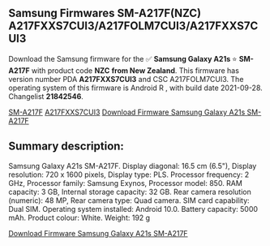 <h2>Samsung Firmwares SM-A217F(NZC) A217FXXS7CUI3/A217FOLM7CUI3/A217FXXS7CUI3</h2>
Download the Samsung firmware for the ✅ <strong>Samsung Galaxy A21s </strong> ⭐ <strong>SM-A217F</strong> with product code <strong>NZC</strong> <strong> from New Zealand</strong>. This firmware has version number PDA <strong>A217FXXS7CUI3</strong> and CSC A217FOLM7CUI3. The operating system of this firmware is Android R , with build date 2021-09-28. Changelist <strong>21842546</strong>.


[SM-A217F](https://samfirm.shop/samsung/model/SM-A217F)
[A217FXXS7CUI3](https://samfirm.shop/samsung/pda/A217FXXS7CUI3)
[Download Firmware Samsung Galaxy A21s SM-A217F](https://samfirm.shop/samsung/firmware/460908)
<h2>Summary description:</h2>
<p>Samsung Galaxy A21s SM-A217F. Display diagonal: 16.5 cm (6.5"), Display resolution: 720 x 1600 pixels, Display type: PLS. Processor frequency: 2 GHz, Processor family: Samsung Exynos, Processor model: 850. RAM capacity: 3 GB, Internal storage capacity: 32 GB. Rear camera resolution (numeric): 48 MP, Rear camera type: Quad camera. SIM card capability: Dual SIM. Operating system installed: Android 10.0. Battery capacity: 5000 mAh. Product colour: White. Weight: 192 g</p>


[Download Firmware Samsung Galaxy A21s SM-A217F](https://samfirm.shop/samsung/firmware/460908)
